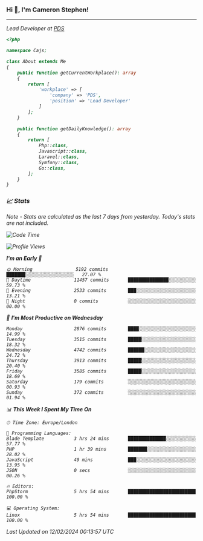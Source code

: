 ### Hi 👋, I'm Cameron Stephen!
<hr>
<p><em>Lead Developer at <a href="https://prindatasolutions.co.uk">PDS</a></p>


```php
<?php

namespace Cajs;

class About extends Me
{
    public function getCurrentWorkplace(): array
    {
        return [
            'workplace' => [
                'company' => 'PDS',
                'position' => 'Lead Developer'
            ]
        ];
    }

    public function getDailyKnowledge(): array
    {
        return [
            Php::class,
            Javascript::class,
            Laravel::class,
            Symfony::class,
            Go::class,
        ];
    }
}
```

### 📈 Stats
<p><em>Note - Stats are calculated as the last 7 days from yesterday. Today's stats are not included.</em></p>


<!--START_SECTION:waka-->
![Code Time](http://img.shields.io/badge/Code%20Time-3%2C654%20hrs%203%20mins-blue)

![Profile Views](http://img.shields.io/badge/Profile%20Views-0-blue)

**I'm an Early 🐤** 

```text
🌞 Morning                5192 commits        ███████░░░░░░░░░░░░░░░░░░   27.07 % 
🌆 Daytime                11457 commits       ███████████████░░░░░░░░░░   59.73 % 
🌃 Evening                2533 commits        ███░░░░░░░░░░░░░░░░░░░░░░   13.21 % 
🌙 Night                  0 commits           ░░░░░░░░░░░░░░░░░░░░░░░░░   00.00 % 
```
📅 **I'm Most Productive on Wednesday** 

```text
Monday                   2876 commits        ████░░░░░░░░░░░░░░░░░░░░░   14.99 % 
Tuesday                  3515 commits        █████░░░░░░░░░░░░░░░░░░░░   18.32 % 
Wednesday                4742 commits        ██████░░░░░░░░░░░░░░░░░░░   24.72 % 
Thursday                 3913 commits        █████░░░░░░░░░░░░░░░░░░░░   20.40 % 
Friday                   3585 commits        █████░░░░░░░░░░░░░░░░░░░░   18.69 % 
Saturday                 179 commits         ░░░░░░░░░░░░░░░░░░░░░░░░░   00.93 % 
Sunday                   372 commits         ░░░░░░░░░░░░░░░░░░░░░░░░░   01.94 % 
```


📊 **This Week I Spent My Time On** 

```text
🕑︎ Time Zone: Europe/London

💬 Programming Languages: 
Blade Template           3 hrs 24 mins       ██████████████░░░░░░░░░░░   57.77 % 
PHP                      1 hr 39 mins        ███████░░░░░░░░░░░░░░░░░░   28.02 % 
JavaScript               49 mins             ███░░░░░░░░░░░░░░░░░░░░░░   13.95 % 
JSON                     0 secs              ░░░░░░░░░░░░░░░░░░░░░░░░░   00.26 % 

🔥 Editors: 
PhpStorm                 5 hrs 54 mins       █████████████████████████   100.00 % 

💻 Operating System: 
Linux                    5 hrs 54 mins       █████████████████████████   100.00 % 
```


 Last Updated on 12/02/2024 00:13:57 UTC
<!--END_SECTION:waka-->
